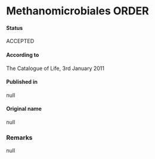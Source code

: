 # Methanomicrobiales ORDER

#### Status
ACCEPTED

#### According to
The Catalogue of Life, 3rd January 2011

#### Published in
null

#### Original name
null

### Remarks
null